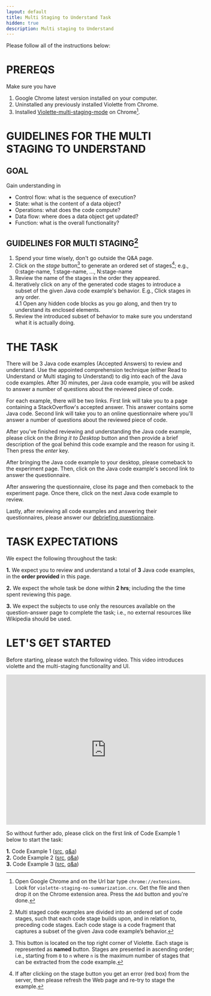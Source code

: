 ```yaml
---
layout: default
title: Multi Staging to Understand Task
hidden: true
description: Multi staging to Understand
---
```


Please follow all of the instructions below:


# PREREQS

Make sure you have

1. Google Chrome latest version installed on your computer.
2. Uninstalled any previously installed Violette from Chrome.
3. Installed <a href="http://bit.ly/1IsfPG8" target="_blank">Violette-multi-staging-mode</a> on Chrome[^1].

# GUIDELINES FOR THE MULTI STAGING TO UNDERSTAND

## GOAL

Gain understanding in

* Control flow:   what is the sequence of execution?
* State:          what is the content of a data object?
* Operations:     what does the code compute?
* Data flow:      where does a data object get updated?
* Function:       what is the overall functionality?


## GUIDELINES FOR MULTI STAGING[^2]

1. Spend your time wisely, don't go outside the Q&A page.
2. Click on the *stage* button[^3] to generate an ordered set of stages[^4]; e.g., 0:stage-name, 1:stage-name, ..., N:stage-name 
3. Review the name of the stages in the order they appeared.    
4. Iteratively click on any of the generated code stages to introduce a subset of the given Java code example's behavior. E.g., Click stages in any order.    
     4.1 Open any hidden code blocks as you go along, and then try to understand its enclosed elements.    
4. Review the introduced subset of behavior to make sure you understand what it is actually doing.   


# THE TASK

There will be 3 Java code examples (Accepted Answers) to review and understand. Use the appointed 
comprehension technique (either Read to Understand or Multi staging to Understand) 
to dig into each of the Java code examples. After 30 minutes, per Java code example, 
you will be asked to answer a number of questions about the reviewed piece of code.

For each example, there will be two links. First link will take you to a page 
containing a StackOverflow's accepted answer. This answer contains some Java code. 
Second link will take you to an online questionnaire where you'll answer a number 
of questions about the reviewed piece of code.

After you've finished reviewing and understanding the Java code example, please
click on the _Bring it to Desktop_ button and then provide a brief description of the
goal behind this code example and the reason for using it. Then press the _enter_
key.

After bringing the Java code example to your desktop, please comeback to the 
experiment page. Then, click on the Java code example's second link to answer the 
questionnaire.

After answering the questionnaire, close its page and then comeback to the experiment 
page. Once there, click on the next Java code example to review.


Lastly, after reviewing all code examples and answering their questionnaires, please answer 
our <a href="http://bit.ly/1KPyrlW" target="_blank">debriefing questionnaire</a>.


# TASK EXPECTATIONS

We expect the following throughout the task:

**1.** We expect you to review and understand a total of **3** Java code examples,
in the **order provided** in this page.

**2.** We expect the whole task be done within **2 hrs**; including the 
the time spent reviewing this page.

**3.** We expect the subjects to use only the resources available on the
question-answer page to complete the task; i.e., no external resources like
Wikipedia should be used.


# LET'S GET STARTED

Before starting, please watch the following video. This video introduces violette and
the multi-staging functionality and UI.

<iframe
     width="532"
     height="400"
     src="https://www.youtube.com/embed/wNBjNcqbDdI"
     frameborder="0"
     allowfullscreen="allowfullscreen"> </iframe>

<!-- <a href="https://www.youtube.com/watch?v=wNBjNcqbDdI" target="_blank">Multi staging Quicksort</a>-->

So without further ado, please click on the first link of Code Example 1 below to start the task:

**1.** Code Example 1 (<a href="http://bit.ly/1Mt3TEL" target="_blank">src</a>, <a href="http://bit.ly/1BLdRe4" target="_blank">q&a</a>)     
**2.** Code Example 2 (<a href="http://bit.ly/1Kd9oYF" target="_blank">src</a>, <a href="http://bit.ly/1FV2Drr" target="_blank">q&a</a>)    
**3.** Code Example 3 (<a href="http://bit.ly/1Kd9xeJ" target="_blank">src</a>, <a href="http://bit.ly/1KNTkhw" target="_blank">q&a</a>)  


[^1]: Open Google Chrome and on the Url bar type `chrome://extensions`. Look for `violette-staging-no-summarization.crx`. Get the file and then drop it on the Chrome extension area. Press the `Add` button and you're done.

[^2]: Multi staged code examples are divided into an ordered set of code stages, such that each code stage builds upon, and in relation to, preceding code stages. Each code stage is a code fragment that captures a subset of the given Java code example’s behavior.

[^3]: This button is located on the top right corner of Violette. Each stage is represented as __named__ button. Stages are presented in ascending order; i.e., starting from `0` to `n` where `n` is the maximum number of stages that can be extracted from the code example.

[^4]: If after clicking on the stage button you get an error (red box) from the server, then please refresh the Web page and re-try to stage the example.
